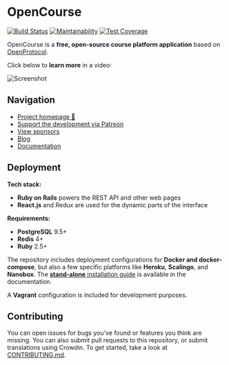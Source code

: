 # OpenCourse

[![Build Status](https://travis-ci.org/thoughtfruit/OpenCourse.svg?branch=master)](https://travis-ci.org/thoughtfruit/OpenCourse)
[![Maintainability](https://api.codeclimate.com/v1/badges/d364e87c4a6e974dac96/maintainability)](https://codeclimate.com/github/thoughtfruit/OpenCourse/maintainability)
[![Test Coverage](https://api.codeclimate.com/v1/badges/d364e87c4a6e974dac96/test_coverage)](https://codeclimate.com/github/thoughtfruit/OpenCourse/test_coverage)

OpenCourse is a **free, open-source course platform application** based on [OpenProtocol]().

Click below to **learn more** in a video:

![Screenshot](https://blog.joinmastodon.org/2018/06/why-activitypub-is-the-future/ezgif-2-60f1b00403.gif)

## Navigation

- [Project homepage 🐘]()
- [Support the development via Patreon][patreon]
- [View sponsors]()
- [Blog]()
- [Documentation]()

[patreon]: http://patreon.com/

## Deployment

**Tech stack:**

- **Ruby on Rails** powers the REST API and other web pages
- **React.js** and Redux are used for the dynamic parts of the interface

**Requirements:**

- **PostgreSQL** 9.5+
- **Redis** 4+
- **Ruby** 2.5+

The repository includes deployment configurations for **Docker and docker-compose**, but also a few specific platforms like **Heroku**, **Scalingo**, and **Nanobox**. The [**stand-alone** installation guide](https://docs.org/admin/install/) is available in the documentation.

A **Vagrant** configuration is included for development purposes.

## Contributing

You can open issues for bugs you've found or features you think are missing. You can also submit pull requests to this repository, or submit translations using Crowdin. To get started, take a look at [CONTRIBUTING.md](CONTRIBUTING.md).
